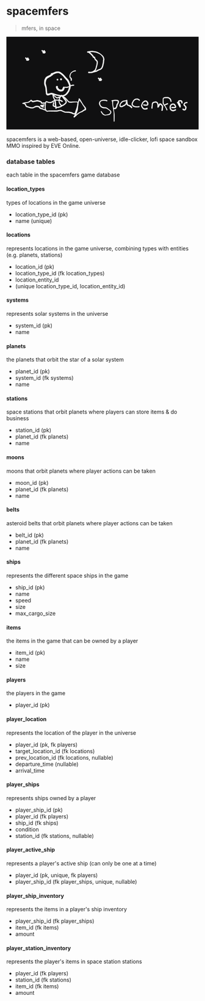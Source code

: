 # spacemfers

> mfers, in space

![spacemfers](spacemfers.png)

spacemfers is a web-based, open-universe, idle-clicker, lofi space sandbox MMO inspired by EVE Online.

### database tables

each table in the spacemfers game database

#### location_types
types of locations in the game universe

- location_type_id (pk)
- name (unique)

#### locations
represents locations in the game universe, combining types with entities (e.g. planets, stations)

- location_id (pk)
- location_type_id (fk location_types)
- location_entity_id
- (unique location_type_id, location_entity_id)

#### systems
represents solar systems in the universe

- system_id (pk)
- name

#### planets
the planets that orbit the star of a solar system

- planet_id (pk)
- system_id (fk systems)
- name

#### stations
space stations that orbit planets where players can store items & do business

- station_id (pk)
- planet_id (fk planets)
- name

#### moons
moons that orbit planets where player actions can be taken

- moon_id (pk)
- planet_id (fk planets)
- name

#### belts
asteroid belts that orbit planets where player actions can be taken

- belt_id (pk)
- planet_id (fk planets)
- name

#### ships
represents the different space ships in the game

- ship_id (pk)
- name
- speed
- size
- max_cargo_size

#### items
the items in the game that can be owned by a player

- item_id (pk)
- name
- size

#### players
the players in the game

- player_id (pk)

#### player_location
represents the location of the player in the universe

- player_id (pk, fk players)
- target_location_id (fk locations)
- prev_location_id (fk locations, nullable)
- departure_time (nullable)
- arrival_time

#### player_ships
represents ships owned by a player

- player_ship_id (pk)
- player_id (fk players)
- ship_id (fk ships)
- condition
- station_id (fk stations, nullable)

#### player_active_ship
represents a player's active ship (can only be one at a time)

- player_id (pk, unique, fk players)
- player_ship_id (fk player_ships, unique, nullable)

#### player_ship_inventory
represents the items in a player's ship inventory

- player_ship_id (fk player_ships)
- item_id (fk items)
- amount

#### player_station_inventory
represents the player's items in space station stations

- player_id (fk players)
- station_id (fk stations)
- item_id (fk items)
- amount
